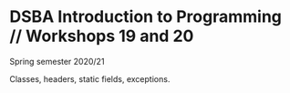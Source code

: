 # DSBA Introduction to Programming // Workshops 19 and 20
Spring semester 2020/21

Classes, headers, static fields, exceptions.
